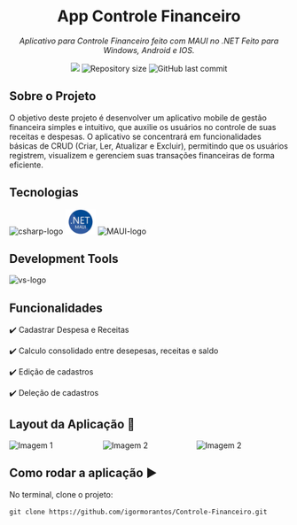 <h1 align="center">App Controle Financeiro</h1>
<p align="center"><i>Aplicativo para Controle Financeiro feito com MAUI no .NET Feito para Windows, Android e IOS.</i></p>

<p align="center" display="inline-block">
  <img src="http://img.shields.io/badge/Status-Em Desenvolvimento-green "/>
  <img alt="Repository size" src="https://img.shields.io/github/languages/top/igormorantos/Controle-Financeiro?color=green">
  <img alt="GitHub last commit" src="https://img.shields.io/github/last-commit/igormorantos/Controle-Financeiro?color=red">
</p>


## Sobre o Projeto

O objetivo deste projeto é desenvolver um aplicativo mobile de gestão financeira simples e intuitivo, que auxilie os usuários no controle de suas receitas e despesas. O aplicativo se concentrará em funcionalidades básicas de CRUD (Criar, Ler, Atualizar e Excluir), permitindo que os usuários registrem, visualizem e gerenciem suas transações financeiras de forma eficiente.

## Tecnologias
<p display="inline-block">
  <img width="48" src="https://www.freeiconspng.com/uploads/c-logo-icon-18.png" alt="csharp-logo"/>
  <img width="55" src="https://github.com/igormorantos/Controle-Financeiro/blob/main/Resources/Images/net-maui-logo2.png" alt="MAUI-logo"/>
  <img width="100" src="https://repository-images.githubusercontent.com/23315232/3ff31f00-ad1f-11e9-87dd-4cf6a924c3cc" alt="MAUI-logo"/>
</p>

## Development Tools

<p display="inline-block">
  <img width="48" src="https://static.wikia.nocookie.net/logopedia/images/e/ec/Microsoft_Visual_Studio_2022.svg" alt="vs-logo"/>
</p>

## Funcionalidades

:heavy_check_mark: Cadastrar Despesa e Receitas 

:heavy_check_mark: Calculo consolidado entre desepesas, receitas e saldo

:heavy_check_mark: Edição de cadastros

:heavy_check_mark: Deleção de cadastros

## Layout da Aplicação :dash:

<div style="display: flex; justify-content: space-between;">
  <img src="https://github.com/igormorantos/Controle-Financeiro/assets/94862012/e313ef34-df46-4953-9742-8634f88a8029" alt="Imagem 1" style="width: 33%;">
  <img src="https://github.com/igormorantos/Controle-Financeiro/assets/94862012/7f53482d-60c1-4789-9d7f-b7df4d1506b0" alt="Imagem 2" style="width: 33%;">
  <img src="https://github.com/igormorantos/Controle-Financeiro/assets/94862012/c65500f3-6a57-490e-ad1d-9079970901bd" alt="Imagem 2" style="width: 33%;">
</div>



## Como rodar a aplicação :arrow_forward:

No terminal, clone o projeto: 

```
git clone https://github.com/igormorantos/Controle-Financeiro.git
```

             
